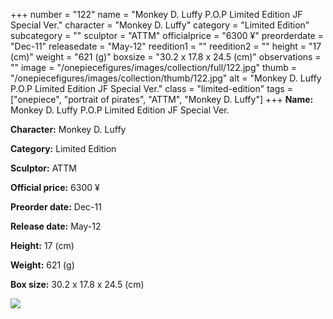 +++
number = "122"
name = "Monkey D. Luffy P.O.P Limited Edition JF Special Ver."
character = "Monkey D. Luffy"
category = "Limited Edition"
subcategory = ""
sculptor = "ATTM"
officialprice = "6300 ¥"
preorderdate = "Dec-11"
releasedate = "May-12"
reedition1 = ""
reedition2 = ""
height = "17 (cm)"
weight = "621 (g)"
boxsize = "30.2 x 17.8 x 24.5 (cm)"
observations = ""
image = "/onepiecefigures/images/collection/full/122.jpg"
thumb = "/onepiecefigures/images/collection/thumb/122.jpg"
alt = "Monkey D. Luffy P.O.P Limited Edition JF Special Ver."
class = "limited-edition"
tags = ["onepiece", "portrait of pirates", "ATTM", "Monkey D. Luffy"]
+++
**Name:** Monkey D. Luffy P.O.P Limited Edition JF Special Ver.

**Character:** Monkey D. Luffy

**Category:** Limited Edition 

**Sculptor:** ATTM

**Official price:** 6300 ¥

**Preorder date:** Dec-11

**Release date:** May-12

**Height:** 17 (cm)

**Weight:** 621 (g)

**Box size:** 30.2 x 17.8 x 24.5 (cm)

<img src="/onepiecefigures/images/collection/thumb/122.jpg">